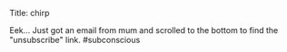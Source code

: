Title: chirp

Eek... Just got an email from mum and scrolled to the bottom to find the "unsubscribe" link. #subconscious
